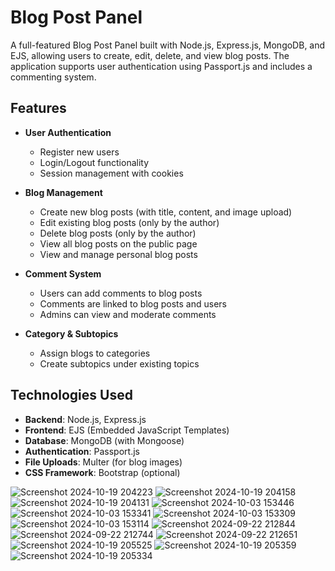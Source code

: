 # Blog Post Panel

A full-featured Blog Post Panel built with Node.js, Express.js, MongoDB, and EJS, allowing users to create, edit, delete, and view blog posts. The application supports user authentication using Passport.js and includes a commenting system. 

## Features

- **User Authentication**
  - Register new users
  - Login/Logout functionality
  - Session management with cookies

- **Blog Management**
  - Create new blog posts (with title, content, and image upload)
  - Edit existing blog posts (only by the author)
  - Delete blog posts (only by the author)
  - View all blog posts on the public page
  - View and manage personal blog posts

- **Comment System**
  - Users can add comments to blog posts
  - Comments are linked to blog posts and users
  - Admins can view and moderate comments

- **Category & Subtopics**
  - Assign blogs to categories
  - Create subtopics under existing topics

## Technologies Used

- **Backend**: Node.js, Express.js
- **Frontend**: EJS (Embedded JavaScript Templates)
- **Database**: MongoDB (with Mongoose)
- **Authentication**: Passport.js
- **File Uploads**: Multer (for blog images)
- **CSS Framework**: Bootstrap (optional)

![Screenshot 2024-10-19 204223](https://github.com/user-attachments/assets/3da70163-1c7f-4a86-bda1-5c83007b4ce8)
![Screenshot 2024-10-19 204158](https://github.com/user-attachments/assets/4adeeae5-6915-443a-b320-aea89d49759c)
![Screenshot 2024-10-19 204131](https://github.com/user-attachments/assets/a15bd8de-5a11-433b-8383-86b54312056e)
![Screenshot 2024-10-03 153446](https://github.com/user-attachments/assets/bf2f85f6-9772-4637-807e-c121a9a29205)
![Screenshot 2024-10-03 153341](https://github.com/user-attachments/assets/a5624940-33cb-4f87-bd51-9f5f23ee1a40)
![Screenshot 2024-10-03 153309](https://github.com/user-attachments/assets/2cdc746f-b685-4784-a2aa-017a698fc6fe)
![Screenshot 2024-10-03 153114](https://github.com/user-attachments/assets/4d817e8a-cf33-4716-9e7c-dc05ad13d6ed)
![Screenshot 2024-09-22 212844](https://github.com/user-attachments/assets/654b12ef-2dbc-4b3c-a888-822cf46545aa)
![Screenshot 2024-09-22 212744](https://github.com/user-attachments/assets/2ae08497-488c-4ad0-939d-52d1f8498e5f)
![Screenshot 2024-09-22 212651](https://github.com/user-attachments/assets/1f1428a9-f297-4e39-800d-1c19e314c03a)
![Screenshot 2024-10-19 205525](https://github.com/user-attachments/assets/e4367df0-8dee-4ad7-87fd-c9a996439af4)
![Screenshot 2024-10-19 205359](https://github.com/user-attachments/assets/07fd1943-ca46-41be-8475-7256c0a5d9c3)
![Screenshot 2024-10-19 205334](https://github.com/user-attachments/assets/294a0e6e-bbb6-457a-a6f8-cd2dff127247)
